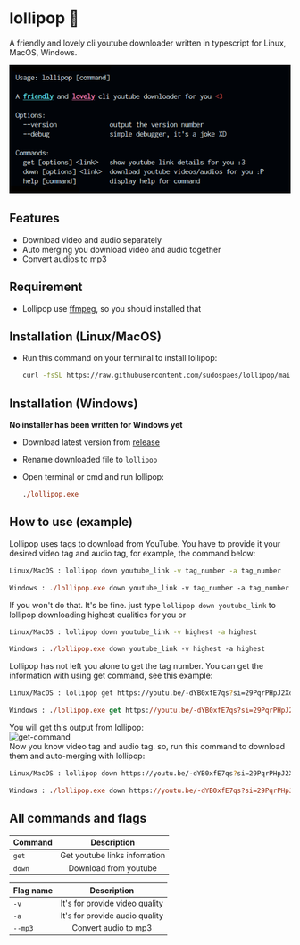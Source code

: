 # lollipop 🍭

A friendly and lovely cli youtube downloader written in typescript for Linux, MacOS, Windows.

![preview](preview.png)

## Features
- Download video and audio separately
- Auto merging you download video and audio together
- Convert audios to mp3

## Requirement
- Lollipop use [ffmpeg](https://ffmpeg.org/), so you should installed that

## Installation (Linux/MacOS)
- Run this command on your terminal to install lollipop:
 
  ```bash
  curl -fsSL https://raw.githubusercontent.com/sudospaes/lollipop/main/install.sh | bash
  ```

## Installation (Windows)
**No installer has been written for Windows yet**
- Download latest version from [release](https://github.com/sudospaes/lollipop/releases)
- Rename downloaded file to `lollipop`
- Open terminal or cmd and run lollipop:

    ```ps
  ./lollipop.exe
  ```
    
## How to use (example)
  Lollipop uses tags to download from YouTube. You have to provide it your desired video tag and audio tag, for example, the command below:
  ```bash
  Linux/MacOS : lollipop down youtube_link -v tag_number -a tag_number
  ```
  ```ps
  Windows : ./lollipop.exe down youtube_link -v tag_number -a tag_number
  ```
   If you won't do that. It's be fine. just type ```lollipop down youtube_link``` to lollipop downloading highest qualities for you or
  ```bash
  Linux/MacOS : lollipop down youtube_link -v highest -a highest
  ```
  ```ps
  Windows : ./lollipop.exe down youtube_link -v highest -a highest
  ```
  Lollipop has not left you alone to get the tag number. You can get the information with using get command, see this example:
  ```bash
  Linux/MacOS : lollipop get https://youtu.be/-dYB0xfE7qs?si=29PqrPHpJ2Xd1lah
  ```
  ```ps
  Windows : ./lollipop.exe get https://youtu.be/-dYB0xfE7qs?si=29PqrPHpJ2Xd1lah
  ```
  You will get this output from lollipop:
  <br>
  ![get-command](https://github.com/sudospaes/lollipop/assets/79229394/37a55976-b14b-4a29-8926-fa74d3cca977)
  <br>
  Now you know video tag and audio tag. so, run this command to download them and auto-merging with lollipop:
  ```bash
  Linux/MacOS : lollipop down https://youtu.be/-dYB0xfE7qs?si=29PqrPHpJ2Xd1lah -v 137 -a 251
  ```
  ```ps
  Windows : ./lollipop.exe down https://youtu.be/-dYB0xfE7qs?si=29PqrPHpJ2Xd1lah -v 137 -a 251
  ```
## All commands and flags
| Command | Description |
|:-----|:----------------:|
|`get`| Get youtube links infomation |
|`down`| Download from youtube |

| Flag name | Description |
|:-----|:----------------:|
|`-v`| It's for provide video quality |
|`-a`| It's for provide audio quality |
|`--mp3`| Convert audio to mp3 |
